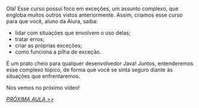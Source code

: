 

Olá! Esse curso possui foco em exceções, um assunto complexo, que engloba muitos outros vistos anteriormente. Assim, criamos esse curso para que você, aluno da Alura, saiba:

* lidar com situações que envolvem o uso delas;
* tratar erros;
* criar as próprias exceções;
* como funciona a pilha de exceção.

É um prato cheio para qualquer desenvolvedor Java! Juntos, entenderemos esse complexo tópico, de forma que você se sinta seguro diante às situações que enfrentaremos.

Nos vemos no próximo vídeo!

*[PRÓXIMA AULA >>](https://github.com/pvreboucas/java-excecoes/blob/aula-1/aulas/2-pilha-de-execucao.md)*
